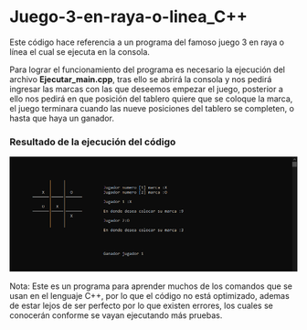 # Juego-3-en-raya-o-linea_C++
Este código hace referencia a un programa del famoso juego 3 en raya o línea el cual se ejecuta en la consola.

Para lograr el funcionamiento del programa es necesario la ejecución del archivo **Ejecutar_main.cpp**, tras ello se abrirá la consola y nos pedirá ingresar las marcas con
las que deseemos empezar el juego, posterior a ello nos pedirá en que posición del tablero quiere que se coloque la marca, el juego terminara cuando las nueve posiciones
del tablero se completen, o hasta que haya un ganador.


### Resultado de la ejecución del código
![Ver archivo Resultado_final.PNG](https://github.com/migue-afk/Juego-3-en-raya-o-linea_C-/blob/master/Resultado_final.PNG)


Nota: Este es un programa para aprender muchos de los comandos que se usan en el lenguaje C++, por lo que el código no está optimizado, ademas de estar lejos de ser perfecto por lo
que existen errores, los cuales se conocerán conforme se vayan ejecutando más pruebas.
